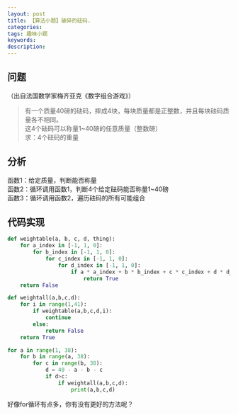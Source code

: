 ```yaml
---
layout: post
title: 【算法小题】破碎的砝码.
categories: 
tags: 趣味小题
keywords:
description:
---
```


## 问题

（出自法国数学家梅齐亚克《数字组合游戏》）  
>有一个质量40磅的砝码，摔成4块，每块质量都是正整数，并且每块砝码质量各不相同。  
这4个砝码可以称量1~40磅的任意质量（整数磅）  
求：4个砝码的重量  

## 分析

函数1：给定质量，判断能否称量  
函数2：循环调用函数1，判断4个给定砝码能否称量1~40磅  
函数3：循环调用函数2，遍历砝码的所有可能组合  

## 代码实现

```py
def weightable(a, b, c, d, thing):
    for a_index in [-1, 1, 0]:
        for b_index in [-1, 1, 0]:
            for c_index in [-1, 1, 0]:
                for d_index in [-1, 1, 0]:
                    if a * a_index + b * b_index + c * c_index + d * d_index == thing:
                        return True
    return False

def weightall(a,b,c,d):
    for i in range(1,41):
        if weightable(a,b,c,d,i):
            continue
        else:
            return False
    return True

for a in range(1, 38):
    for b in range(a, 38):
        for c in range(b, 38):
            d = 40 - a - b - c
            if d>c:
                if weightall(a,b,c,d):
                    print(a,b,c,d)
```

好像for循环有点多，你有没有更好的方法呢？  
